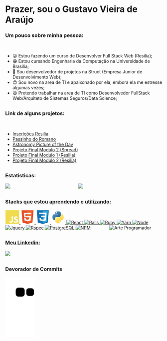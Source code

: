 <h1>Prazer, sou o Gustavo Vieira de Araújo</h1>

<div>
  <h3>
    Um pouco sobre minha pessoa:
  </h3><br>
  <ul>
    <li>
      😜 Estou fazendo um curso de Desenvolver Full Stack Web (Resilia);
    </li>
    <li>
      😁 Estou cursando Engenharia da Computação na Universidade de Brasilia;
    </li>
    <li>
      🤩 Sou desenvolvedor de projetos na Struct (Empresa Junior de Desenvolvimento Web);
    </li>
    <li>
      😍 Sou novo na area de TI e apaixonado por ela, embora ela me estresse algumas vezes;
    </li>
    <li>
      😆 Pretendo trabalhar na area de TI como Desenvolvedor FullStack Web/Arquiteto de Sistemas Seguros/Data Science;
    </li>
   </ul>
</div>
  
##

<div>
  <h3>
    Link de alguns projetos:
  </h3><br>
  <ul>
      <li>
        <a href="https://gustavovieiradearaujo.github.io/Inscricoes-Resilia-ON/" target="_blank">Inscrições Resilia</a>
      </li>
      <li>
        <a href="https://gustavovieiradearaujo.github.io/Passinho-do-Romano-ON/" target="_blank">Passinho do Romano</a>
      </li>
      <li>
        <a href="https://gustavovieiradearaujo.github.io/APOD-ON/" target="_blank">Astronomy Picture of the Day</a>
      </li>
      <li>
        <a href="https://gustavovieiradearaujo.github.io/Projeto-Final-Modulo-2-Spread-ON/" target="_blank">Projeto Final Modulo 2 (Spread)</a>
      </li>
      <li>
        <a href="https://gustavovieiradearaujo.github.io/Projeto-Final-Modulo-1-Resilia-ON/" target="_blank">Projeto Final Modulo 1 (Resilia)</a>
      </li>
      <li>
        <a href="https://gustavovieiradearaujo.github.io/Projeto-Final-Resilia-Modulo-2/" target="_blank">Projeto Final Modulo 2 (Resilia)</a>
      </li>
    </ul>
</div>
 
 ##
 
<div>
  <h3>
    Estatisticas:
  </h3>
    <a href="https://github.com/GustavoVieiraDeAraujo" target="_blank">
    <img hight="530em" width="530em" src="https://github-readme-stats.vercel.app/api?username=GustavoVieiraDeAraujo&show_icons=true&theme=dracula&include_all_commits=true&count_private=true">
    <img hight="230em" width="270em" align="right" src="https://github-readme-stats.vercel.app/api/top-langs/?username=GustavoVieiraDeAraujo&layout=compact&langs_count=7&theme=dracula">  
</div>
 
##
  
<div>
  <h3>
    Stacks que estou aprendendo e utilizando:
  </h3>
    <img  alt="JavaScript" height="45" width="45" src="https://raw.githubusercontent.com/devicons/devicon/master/icons/javascript/javascript-plain.svg">
    <img  alt="HTML" height="45" width="45" src="https://raw.githubusercontent.com/devicons/devicon/master/icons/html5/html5-original.svg">
    <img  alt="CSS" height="45" width="45" src="https://raw.githubusercontent.com/devicons/devicon/master/icons/css3/css3-original.svg">
    <img  alt="Python" height="45" width="45" src="https://raw.githubusercontent.com/devicons/devicon/master/icons/python/python-original.svg">
    <img  alt="React" height="45" width="45" src="https://cdn.jsdelivr.net/gh/devicons/devicon/icons/react/react-original-wordmark.svg" />
    <img  alt="Rails" height="45" width="45" src="https://cdn.jsdelivr.net/gh/devicons/devicon/icons/rails/rails-plain-wordmark.svg" />
    <img  alt="Ruby" height="45" width="45" src="https://cdn.jsdelivr.net/gh/devicons/devicon/icons/ruby/ruby-plain-wordmark.svg" />
    <img  alt="Yarn" height="45" width="45" src="https://cdn.jsdelivr.net/gh/devicons/devicon/icons/yarn/yarn-original-wordmark.svg" />
    <img  alt="Node" height="45" width="45" src="https://cdn.jsdelivr.net/gh/devicons/devicon/icons/nodejs/nodejs-original.svg" />
    <img  alt="Jquery" height="45" width="45" src="https://cdn.jsdelivr.net/gh/devicons/devicon/icons/jquery/jquery-plain-wordmark.svg" />
    <img  alt="Rspec" height="45" width="45" src="https://cdn.jsdelivr.net/gh/devicons/devicon/icons/rspec/rspec-original.svg" />
    <img  alt="PostgreSQL" height="45" width="45" src="https://cdn.jsdelivr.net/gh/devicons/devicon/icons/postgresql/postgresql-plain-wordmark.svg" />
    <img  alt="NPM" height="45" width="45" src="https://cdn.jsdelivr.net/gh/devicons/devicon/icons/npm/npm-original-wordmark.svg" />
    <img align="right" alt="Arte Programador" height="150" width="170" src="https://encrypted-tbn0.gstatic.com/images?q=tbn:ANd9GcTFpdJZSBgM1QqQFalqEnhcjBTw4xuTSNMIsCsujlv8Jp7-EuE9XdoH0JhGGe3c1TsjGD8&usqp=CAU">
</div>
  
## 
  
<div>
  <h3>
    Meu Linkedin:
  </h3>
    <a href="https://www.linkedin.com/in/gustavo-vieira-de-ara%C3%BAjo-4538831a4" target="_blank">
    <img src="https://img.shields.io/badge/-LinkedIn-%230077B5?style=for-the-badge&logo=linkedin&logoColor=white" target="_blank"></a> 
</div>

##
<div>
  <h3>
    Devorador de Commits
  </h3>
</div>
  
![Snake animation](https://github.com/GustavoVieiraDeAraujo/GustavoVieiraDeAraujo/blob/output/github-contribution-grid-snake.svg)
